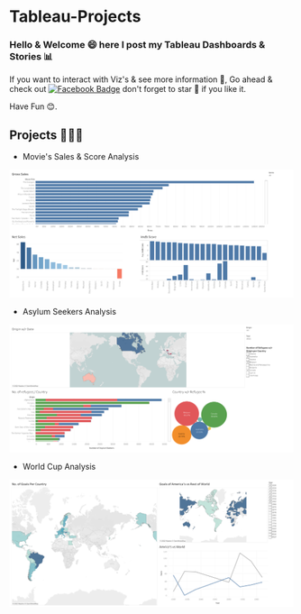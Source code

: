 # Tableau-Projects
### Hello & Welcome 😄  here I post my Tableau Dashboards & Stories 📊
If you want to interact with Viz's & see more information 🧐, Go ahead & check out [![Facebook Badge](https://img.shields.io/badge/-MyWebsite-%231877F2.svg?&style=flat-square&logoColor=white&link=https://developer-folio-iota.vercel.app/)](https://developer-folio-iota.vercel.app/)  don't forget to star 🌟 if you like it.

Have Fun 😊.


## Projects 🧑🏻‍💻
- Movie's Sales & Score Analysis
 <img src="Movie Dashboard.png"/>

- Asylum Seekers Analysis
 <img src="Asylum Dashboard.png"/>

- World Cup Analysis
 <img src="World Cup Dashboard.png"/>
